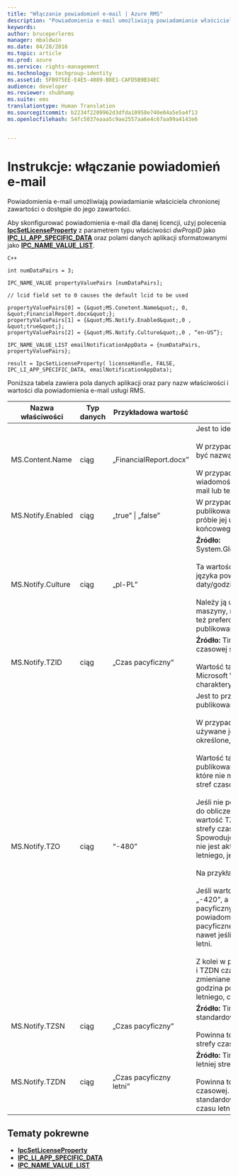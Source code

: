 ```yaml
---
title: "Włączanie powiadomień e-mail | Azure RMS"
description: "Powiadomienia e-mail umożliwiają powiadamianie właściciela chronionej zawartości o dostępie do jego zawartości."
keywords: 
author: bruceperlerms
manager: mbaldwin
ms.date: 04/28/2016
ms.topic: article
ms.prod: azure
ms.service: rights-management
ms.technology: techgroup-identity
ms.assetid: 5FB975EE-E4E5-4089-B8E1-CAFD5B9B34EC
audience: developer
ms.reviewer: shubhamp
ms.suite: ems
translationtype: Human Translation
ms.sourcegitcommit: b2234f2209962d3dfda10958e740e04a5e5a4f13
ms.openlocfilehash: 54fc5037eaaa5c9ae2557aa6e4c67aa99a4143e6


---
```


# Instrukcje: włączanie powiadomień e-mail

Powiadomienia e-mail umożliwiają powiadamianie właściciela chronionej zawartości o dostępie do jego zawartości.

Aby skonfigurować powiadomienia e-mail dla danej licencji, użyj polecenia [**IpcSetLicenseProperty**](/rights-management/sdk/2.1/api/win/functions#msipc_ipcsetlicenseproperty) z parametrem typu właściwości *dwPropID* jako [**IPC\_LI\_APP\_SPECIFIC\_DATA**](/rights-management/sdk/2.1/api/win/License%20property%20types#msipc_license_property_types_IPC_LI_APP_SPECIFIC_DATA) oraz polami danych aplikacji sformatowanymi jako [**IPC\_NAME\_VALUE\_LIST**](/rights-management/sdk/2.1/api/win/structures#msipc_ipc_name_value_list).

    C++

    int numDataPairs = 3;

    IPC_NAME_VALUE propertyValuePairs [numDataPairs];

    // lcid field set to 0 causes the default lcid to be used

    propertyValuePairs[0] = {&quot;MS.Conetent.Name&quot;, 0, &quot;FinancialReport.docx&quot;};
    propertyValuePairs[1] = {&quot;MS.Notify.Enabled&quot;,0 , &quot;true&quot;};
    propertyValuePairs[2] = {&quot;MS.Notify.Culture&quot;,0 , “en-US”};

    IPC_NAME_VALUE_LIST emailNotificationAppData = {numDataPairs, propertyValuePairs};

    result = IpcSetLicenseProperty( licenseHandle, FALSE, IPC_LI_APP_SPECIFIC_DATA, emailNotificationAppData);
        

Poniższa tabela zawiera pola danych aplikacji oraz pary nazw właściwości i wartości dla powiadomienia e-mail usługi RMS.


|Nazwa właściwości | Typ danych | Przykładowa wartość | Uwagi |
|--------------|-----------|---------------|-------|
|MS.Content.Name|ciąg|„FinancialReport.docx”|Jest to identyfikator związany z chronioną zawartością.<br><br> W przypadku plików chronionych wartość ta powinna być nazwą pliku bez żadnych danych ścieżki.<br><br> W przypadku innych typów zawartości, takich jak wiadomości e-mail, może to być temat wiadomości e-mail lub też wartość może być pusta.|
|MS.Notify.Enabled|ciąg|„true” &#124; „false”|W przypadku wartości „true” do właściciela licencji publikowania wysyłane jest powiadomienie e-mail przy próbie jej użycia do uzyskania licencji użytkownika końcowego.|
|MS.Notify.Culture|ciąg|„pl-PL”| **Źródło:** System.Globalization.CultureInfo.CurrentUICulture.Name <br><br>Ta wartość jest używana do określenia zlokalizowanego języka powiadomienia e-mail oraz formatowania daty/godziny i liczb używanego w wiadomości e-mail.<br><br>Należy ją ustawić na podstawie ustawień użytkownika maszyny, na której utworzono licencję publikowania, lub też preferowanej kultury właściciela licencji publikowania.|
|MS.Notify.TZID|ciąg|„Czas pacyficzny”|**Źródło:** TimeZoneInfo.Local.Id - identyfikator strefy czasowej systemu Windows.<br><br>Wartość ta to identyfikator strefy czasowej systemu Microsoft Windows, opisujący daną strefę czasową i jej charakterystykę.|
|MS.Notify.TZO|ciąg|“-480”|Jest to przesunięcie strefy czasowej właściciela licencji publikowania w minutach od czasu UTC.<br><br>W przypadku podania prawidłowej wartości TZID używane jest przesunięcie strefy czasowej przez nią określone, a wartość ta jest ignorowana.<br><br>Wartość ta jest używana najczęściej przez platformy publikowania oparte na systemach innych niż Windows, które nie mają dostępu do listy wartości identyfikatorów stref czasowych systemu Windows.<br><br>Jeśli nie podano wartości TZID, wartość ta jest używana do obliczenia przesunięcia czasu w powiadomieniach, a wartość TZSN jest używana (niezależnie od wartości strefy czasowej) do wskazania nazwy strefy czasowej. Spowoduje to zastosowanie stałej strefy czasowej, która nie jest aktualizowana w celu uwzględnienia czasu letniego, jeśli ma zastosowanie.<br><br>Na przykład:<br><br>Jeśli wartość TXID jest pusta, wartość TZ0 ustawiono na „-420”, a wartość TZSN jest ustawiona na „Czas pacyficzny letni”, wszystkie wartości zamieszczone w powiadomieniu e-mail są dostosowywane do czasu pacyficznego letniego i prezentowane w ten sposób, nawet jeśli w danym momencie nie obowiązuje już czas letni.<br><br>Z kolei w przypadku podania wartości TZID wraz z TZSN i TZDN czasy określone w powiadomieniu e-mail są zmieniane i wyświetlane zależnie od tego, czy data i godzina powinny być wyświetlane w trybie czasu letniego, czy też trybie standardowym.|
|MS.Notify.TZSN|ciąg|„Czas pacyficzny”|**Źródło:** TimeZoneInfo.Local.StandardName — nazwa standardowa strefy czasowej.<br><br>Powinna to być zlokalizowana nazwa standardowa strefy czasowej.|
|MS.Notify.TZDN|ciąg|„Czas pacyficzny letni”|**Źródło:** TimeZoneInfo.Local.DaylightName — nazwa letniej strefy czasowej.<br><br>Powinna to być zlokalizowana nazwa letniej strefy czasowej. Może być ona identyczna z nazwą standardową, jeśli dana strefa czasowa nie korzysta z czasu letniego.|

## Tematy pokrewne

* [**IpcSetLicenseProperty**](/rights-management/sdk/2.1/api/win/functions#msipc_ipcsetlicenseproperty)
* [**IPC\_LI\_APP\_SPECIFIC\_DATA**](/rights-management/sdk/2.1/api/win/License%20property%20types#msipc_license_property_types_IPC_LI_APP_SPECIFIC_DATA)
* [**IPC\_NAME\_VALUE\_LIST**](/rights-management/sdk/2.1/api/win/structures#msipc_ipc_name_value_list)
 

 



<!--HONumber=Jun16_HO4-->


